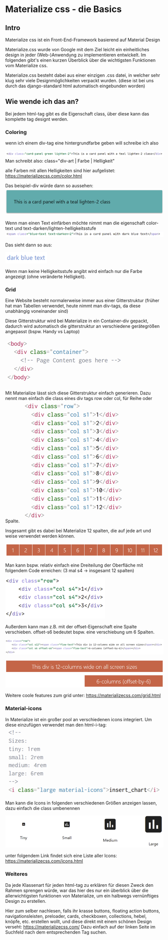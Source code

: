 # Materialize css - die Basics

## Intro
Materialize css ist ein Front-End-Framework basierend auf Material Design

Materialize.css wurde von Google mit dem Ziel leicht ein einheitliches design in jeder (Web-)Anwendung zu implementieren entwickelt. Im folgenden gibt's einen kurzen Überblick über die wichtigsten Funktionen vom Materialize css.

Materialize.css besteht dabei aus einer einzigen .css datei, in welcher sehr klug sehr viele Designmöglichkeiten verpackt wurden. (diese ist bei uns durch das django-standard html automatisch eingebunden worden)


## Wie wende ich das an?
 
Bei jedem html-tag gibt es die Eigenschaft class, über diese kann das komplette tag designt werden.

### Coloring
wenn ich einem div-tag eine hintergrundfarbe geben will schreibe ich also

![](/imgs/Tutorial-Imgs/MaterializeCss/1.png)  
Man schreibt also: class="div-art | Farbe | Helligkeit"

alle Farben mit allen Helligkeiten sind hier aufgelistet: https://materializecss.com/color.html

Das beispiel-div würde dann so aussehen:
![](/imgs/Tutorial-Imgs/MaterializeCss/2.PNG)  

Wenn man einen Text einfärben möchte nimmt man die eigenschaft color-text und text-darken/lighten-helligkeitsstufe
![](/imgs/Tutorial-Imgs/MaterializeCss/3.PNG)  

Das sieht dann so aus:

![](/imgs/Tutorial-Imgs/MaterializeCss/4.PNG)  

Wenn man keine Helligkeitsstufe angibt wird einfach nur die Farbe angezeigt (ohne veränderte Helligkeit).

### Grid

Eine Website besteht normalerweise immer aus einer Gitterstruktur (früher hat man Tabellen verwendet, heute nimmt man div-tags, da diese unabhängig voneinander sind)

Diese Gitterstruktur wird bei Materialize in ein Container-div gepackt, dadurch wird automatisch die gitterstruktur an verschiedene gerätegrößen angepasst (bspw. Handy vs Laptop) 

![](/imgs/Tutorial-Imgs/MaterializeCss/10.PNG)  

Mit Materialize lässt sich diese Gitterstruktur einfach generieren.
Dazu nennt man einfach die class eines div tags row oder col, für Reihe oder Spalte.
![](/imgs/Tutorial-Imgs/MaterializeCss/5.PNG)  

Insgesamt gibt es dabei bei Materialize 12 spalten, die auf jede art und weise verwendet werden können.

![](/imgs/Tutorial-Imgs/MaterializeCss/6.PNG)  

Man kann bspw. relativ einfach eine Dreiteilung der Oberfläche mit folgendem Code erreichen: (3 mal s4 -> insgesamt 12 spalten)

![](/imgs/Tutorial-Imgs/MaterializeCss/7.PNG)  

Außerdem kann man z.B. mit der offset-Eigenschaft eine Spalte verschieben. offset-s6 bedeutet bspw. eine verschiebung um 6 Spalten.

![](/imgs/Tutorial-Imgs/MaterializeCss/8.PNG)  

![](/imgs/Tutorial-Imgs/MaterializeCss/9.PNG)  

Weitere coole features zum grid unter: https://materializecss.com/grid.html

### Material-icons

In Materialize ist ein großer pool an verschiedenen icons integriert. Um diese einzufügen verwendet man den html-i-tag:
![](/imgs/Tutorial-Imgs/MaterializeCss/11.PNG)  

Man kann die Icons in folgenden verschiedenen Größen anzeigen lassen, dazu einfach die class umbenennen

![](/imgs/Tutorial-Imgs/MaterializeCss/12.PNG)  

unter folgendem Link findet sich eine Liste aller Icons: https://materializecss.com/icons.html

### Weiteres

Da jede Klassenart für jeden html-tag zu erklären für diesen Zweck den Rahmen sprengen würde, war das hier des nur ein überblick über die allerwichtigsten funktionen von Materialize, um ein halbwegs vernünftiges Design zu erstellen.

Hier zum selber nachlesen, falls ihr krasse buttons, floating action buttons, navigationsleisten, preloader, cards, checkboxen, collections, hebel, knöpfe, etc. erstellen wollt, und diese direkt mit einem schönen Design verseht: https://materializecss.com/ 
Dazu einfach auf der linken Seite im Suchfeld nach dem entsprechenden Tag suchen.

